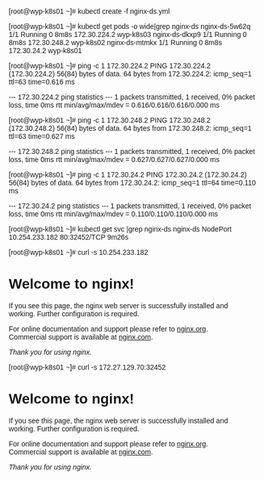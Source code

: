[root@wyp-k8s01 ~]# kubectl create -f nginx-ds.yml

[root@wyp-k8s01 ~]# kubectl get pods  -o wide|grep nginx-ds
nginx-ds-5w62q   1/1     Running   0          8m8s   172.30.224.2   wyp-k8s03   <none>           <none>
nginx-ds-dkxp9   1/1     Running   0          8m8s   172.30.248.2   wyp-k8s02   <none>           <none>
nginx-ds-mtmkx   1/1     Running   0          8m8s   172.30.24.2    wyp-k8s01   <none>           <none>

[root@wyp-k8s01 ~]# ping -c 1 172.30.224.2
PING 172.30.224.2 (172.30.224.2) 56(84) bytes of data.
64 bytes from 172.30.224.2: icmp_seq=1 ttl=63 time=0.616 ms

--- 172.30.224.2 ping statistics ---
1 packets transmitted, 1 received, 0% packet loss, time 0ms
rtt min/avg/max/mdev = 0.616/0.616/0.616/0.000 ms

[root@wyp-k8s01 ~]# ping -c 1 172.30.248.2
PING 172.30.248.2 (172.30.248.2) 56(84) bytes of data.
64 bytes from 172.30.248.2: icmp_seq=1 ttl=63 time=0.627 ms

--- 172.30.248.2 ping statistics ---
1 packets transmitted, 1 received, 0% packet loss, time 0ms
rtt min/avg/max/mdev = 0.627/0.627/0.627/0.000 ms

[root@wyp-k8s01 ~]# ping -c 1 172.30.24.2
PING 172.30.24.2 (172.30.24.2) 56(84) bytes of data.
64 bytes from 172.30.24.2: icmp_seq=1 ttl=64 time=0.110 ms

--- 172.30.24.2 ping statistics ---
1 packets transmitted, 1 received, 0% packet loss, time 0ms
rtt min/avg/max/mdev = 0.110/0.110/0.110/0.000 ms

[root@wyp-k8s01 ~]# kubectl get svc |grep nginx-ds
nginx-ds     NodePort    10.254.233.182   <none>        80:32452/TCP   9m26s

[root@wyp-k8s01 ~]# curl -s 10.254.233.182
<!DOCTYPE html>
<html>
<head>
<title>Welcome to nginx!</title>
<style>
    body {
        width: 35em;
        margin: 0 auto;
        font-family: Tahoma, Verdana, Arial, sans-serif;
    }
</style>
</head>
<body>
<h1>Welcome to nginx!</h1>
<p>If you see this page, the nginx web server is successfully installed and
working. Further configuration is required.</p>

<p>For online documentation and support please refer to
<a href="http://nginx.org/">nginx.org</a>.<br/>
Commercial support is available at
<a href="http://nginx.com/">nginx.com</a>.</p>

<p><em>Thank you for using nginx.</em></p>
</body>
</html>


[root@wyp-k8s01 ~]# curl -s 172.27.129.70:32452
<!DOCTYPE html>
<html>
<head>
<title>Welcome to nginx!</title>
<style>
    body {
        width: 35em;
        margin: 0 auto;
        font-family: Tahoma, Verdana, Arial, sans-serif;
    }
</style>
</head>
<body>
<h1>Welcome to nginx!</h1>
<p>If you see this page, the nginx web server is successfully installed and
working. Further configuration is required.</p>

<p>For online documentation and support please refer to
<a href="http://nginx.org/">nginx.org</a>.<br/>
Commercial support is available at
<a href="http://nginx.com/">nginx.com</a>.</p>

<p><em>Thank you for using nginx.</em></p>
</body>
</html>



